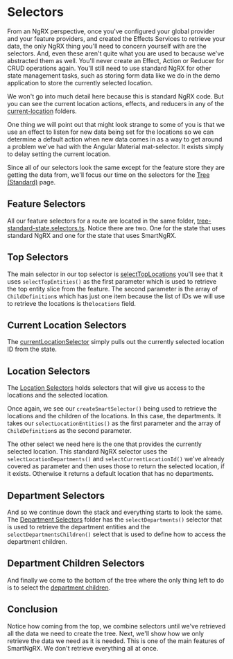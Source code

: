 # Selectors

From an NgRX perspective, once you've configured your global provider and your feature providers, and created the Effects Services to retrieve your data, the only NgRX thing you'll need to concern yourself with are the selectors. And, even these aren't quite what you are used to because we've abstracted them as well. You'll never create an Effect, Action or Reducer for CRUD operations again. You'll still need to use standard NgRX for other state management tasks, such as storing form data like we do in the demo application to store the currently selected location.

We won't go into much detail here because this is standard NgRX code. But you can see the current location actions, effects, and reducers in any of the [current-location](https://github.com/DaveMBush/SmartNgRX/blob/main/apps/demo-ngrx-classic/src/app/routes/tree-standard/store/current-location) folders.

One thing we will point out that might look strange to some of you is that we use an effect to listen for new data being set for the locations so we can determine a default action when new data comes in as a way to get around a problem we've had with the Angular Material mat-selector. It exists simply to delay setting the current location.

Since all of our selectors look the same except for the feature store they are getting the data from, we'll focus our time on the selectors for the [Tree (Standard)](https://github.com/DaveMBush/SmartNgRX/blob/main/apps/demo-ngrx-classic/src/app/routes/tree-standard) page.

## Feature Selectors

All our feature selectors for a route are located in the same folder, [tree-standard-state.selectors.ts](https://github.com/DaveMBush/SmartNgRX/tree/main/apps/demo-ngrx-classic/src/app/routes/tree-standard/store/selectors). Notice there are two. One for the state that uses standard NgRX and one for the state that uses SmartNgRX.

## Top Selectors

The main selector in our top selector is [selectTopLocations](https://github.com/DaveMBush/SmartNgRX/blob/main/apps/demo-ngrx-classic/src/app/routes/tree-standard/store/top/select-top-locations.selectors.ts) you'll see that it uses `selectTopEntities()` as the first parameter which is used to retrieve the top entity slice from the feature. The second parameter is the array of `ChildDefinition`s which has just one item because the list of IDs we will use to retrieve the locations is the`locations` field.

## Current Location Selectors

The [currentLocationSelector](https://github.com/DaveMBush/SmartNgRX/blob/main/apps/demo-ngrx-classic/src/app/routes/tree-standard/store/current-location/current-location.selector.ts) simply pulls out the currently selected location ID from the state.

## Location Selectors

The [Location Selectors](https://github.com/DaveMBush/SmartNgRX/tree/main/apps/demo-ngrx-classic/src/app/routes/tree-standard/store/locations/selectors) holds selectors that will give us access to the locations and the selected location.

Once again, we see our `createSmartSelector()` being used to retrieve the locations and the children of the locations. In this case, the departments. It takes our `selectLocationEntities()` as the first parameter and the array of `ChildDefinition`s as the second parameter.

The other select we need here is the one that provides the currently selected location. This standard NgRX selector uses the `selectLocationDepartments()` and `selectCurrentLocationId()` we've already covered as parameter and then uses those to return the selected location, if it exists. Otherwise it returns a default location that has no departments.

## Department Selectors

And so we continue down the stack and everything starts to look the same. The [Department Selectors](https://github.com/DaveMBush/SmartNgRX/tree/main/apps/demo-ngrx-classic/src/app/routes/tree-standard/store/department) folder has the `selectDepartments()` selector that is used to retrieve the department entities and the `selectDepartmentsChildren()` select that is used to define how to access the department children.

## Department Children Selectors

And finally we come to the bottom of the tree where the only thing left to do is to select the [department children](https://github.com/DaveMBush/SmartNgRX/tree/main/apps/demo-ngrx-classic/src/app/routes/tree-standard/store/department-children).

## Conclusion

Notice how coming from the top, we combine selectors until we've retrieved all the data we need to create the tree. Next, we'll show how we only retrieve the data we need as it is needed. This is one of the main features of SmartNgRX. We don't retrieve everything all at once.
